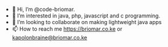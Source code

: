 - 👋 Hi, I’m @code-briomar.
- 👀 I’m interested in java, php, javascript and c programming.
- 💞️ I’m looking to collaborate on making lightweight java apps
- 📫 How to reach me https://briomar.co.ke or kapolonbraine@briomar.co.ke
